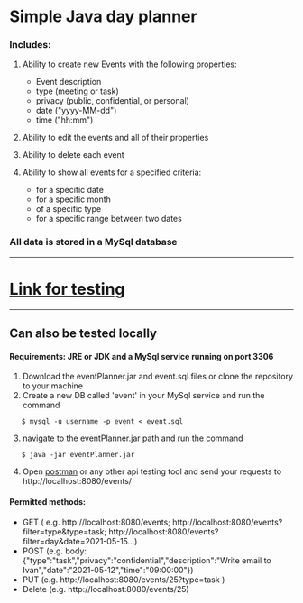 # Simple Java day planner

### Includes:
1. Ability to create new Events with the following properties:
    - Event description
    - type (meeting or task)
    - privacy (public, confidential, or personal)
    - date ("yyyy-MM-dd")
    - time ("hh:mm")
    
2. Ability to edit the events and all of their properties
3. Ability to delete each event
4. Ability to show all events for a specified criteria:
    - for a specific date
    - for a specific month
    - of a specific type
    - for a specific range between two dates
    
### All data is stored in a MySql database

_________________

# [Link for testing](https://arnaudok-planner.herokuapp.com/events)

_________________

## Can also be tested locally
#### Requirements: JRE or JDK and a MySql service running on port 3306
1. Download the eventPlanner.jar and event.sql files or clone the repository to your machine
2. Create a new DB called 'event' in your MySql service and run the command
```shell
   $ mysql -u username -p event < event.sql
```
3. navigate to the eventPlanner.jar path and run the command
```shell
   $ java -jar eventPlanner.jar
```

4. Open [postman](https://www.postman.com) or any other api testing tool and send your requests to http://localhost:8080/events/
#### Permitted methods:
   - GET ( e.g. http://localhost:8080/events; http://localhost:8080/events?filter=type&type=task; http://localhost:8080/events?filter=day&date=2021-05-15...)
   - POST (e.g. body: {"type":"task","privacy":"confidential","description":"Write email to Ivan","date":"2021-05-12","time":"09:00:00"})
   - PUT (e.g. http://localhost:8080/events/25?type=task )
   - Delete (e.g. http://localhost:8080/events/25)
